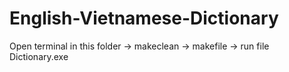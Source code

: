 # English-Vietnamese-Dictionary
Open terminal in this folder -> makeclean -> makefile -> run file Dictionary.exe
